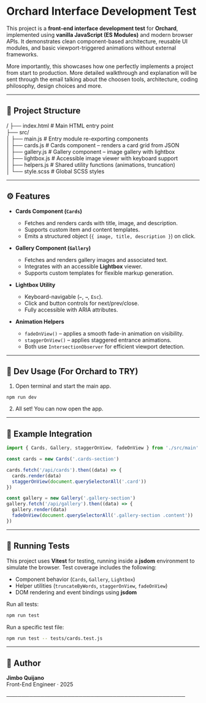 # Orchard Interface Development Test

This project is a **front-end interface development test** for **Orchard**, implemented using **vanilla JavaScript (ES Modules)** and modern browser APIs. It demonstrates clean component-based architecture, reusable UI modules, and basic viewport-triggered animations without external frameworks.

More importantly, this showcases how one perfectly implements a project from start to production. More detailed walkthrough and explanation will be sent through the email talking about the choosen tools, architecture, coding philosophy, design choices and more.

---

## 📁 Project Structure

/
├── index.html # Main HTML entry point  
├── src/  
│ ├── main.js # Entry module re-exporting components  
│ ├── cards.js # Cards component – renders a card grid from JSON  
│ ├── gallery.js # Gallery component – image gallery with lightbox  
│ ├── lightbox.js # Accessible image viewer with keyboard support  
│ ├── helpers.js # Shared utility functions (animations, truncation)  
│ └── style.scss # Global SCSS styles

---

## ⚙️ Features

- **Cards Component (`Cards`)**
  - Fetches and renders cards with title, image, and description.
  - Supports custom item and content templates.
  - Emits a structured object (`{ image, title, description }`) on click.

- **Gallery Component (`Gallery`)**
  - Fetches and renders gallery images and associated text.
  - Integrates with an accessible **Lightbox** viewer.
  - Supports custom templates for flexible markup generation.

- **Lightbox Utility**
  - Keyboard-navigable (`←`, `→`, `Esc`).
  - Click and button controls for next/prev/close.
  - Fully accessible with ARIA attributes.

- **Animation Helpers**
  - `fadeOnView()` – applies a smooth fade-in animation on visibility.
  - `staggerOnView()` – applies staggered entrance animations.
  - Both use `IntersectionObserver` for efficient viewport detection.

---

## 🚀 Dev Usage (For Orchard to TRY)

1. Open terminal and start the main app.

```
npm run dev
```

2. All set! You can now open the app.

---

## 🧩 Example Integration

```js
import { Cards, Gallery, staggerOnView, fadeOnView } from './src/main'

const cards = new Cards('.cards-section')

cards.fetch('/api/cards').then((data) => {
  cards.render(data)
  staggerOnView(document.querySelectorAll('.card'))
})

const gallery = new Gallery('.gallery-section')
gallery.fetch('/api/gallery').then((data) => {
  gallery.render(data)
  fadeOnView(document.querySelectorAll('.gallery-section .content'))
})
```

---

## 🧪 Running Tests

This project uses **Vitest** for testing, running inside a **jsdom** environment to simulate the browser. Test coverage includes the following:

- Component behavior (`Cards`, `Gallery`, `Lightbox`)
- Helper utilities (`truncateByWords`, `staggerOnView`, `fadeOnView`)
- DOM rendering and event bindings using **jsdom**

Run all tests:

```bash
npm run test

```

Run a specific test file:

```bash
npm run test -- tests/cards.test.js

```

---

## 👤 Author

**Jimbo Quijano**  
Front-End Engineer · 2025

───────────────────────────────────────────────
